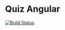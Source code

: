 # Quiz Angular

[![Build Status](https://travis-ci.org/DmitriyVelychko/quiz-angular.svg?branch=master)](https://travis-ci.org/DmitriyVelychko/quiz-angular)

